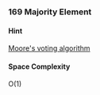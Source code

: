 ### 169 Majority Element

#### Hint

[Moore's voting algorithm](http://www.cs.utexas.edu/~moore/best-ideas/mjrty/index.html)

#### Space Complexity

O(1)

